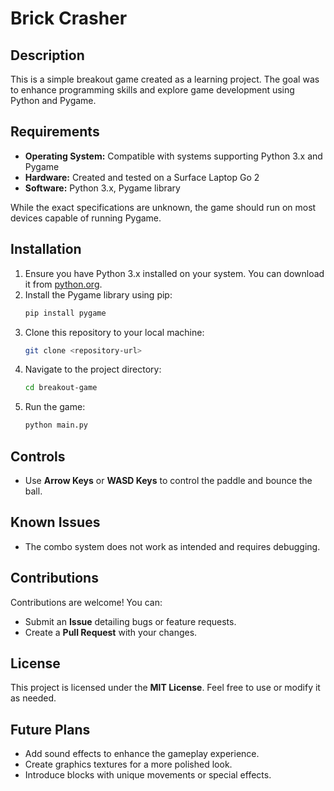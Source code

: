 # Brick Crasher

## Description
This is a simple breakout game created as a learning project. The goal was to enhance programming skills and explore game development using Python and Pygame.

## Requirements
- **Operating System:** Compatible with systems supporting Python 3.x and Pygame
- **Hardware:** Created and tested on a Surface Laptop Go 2
- **Software:** Python 3.x, Pygame library

While the exact specifications are unknown, the game should run on most devices capable of running Pygame.

## Installation
1. Ensure you have Python 3.x installed on your system. You can download it from [python.org](https://www.python.org/).
2. Install the Pygame library using pip:
   ```bash
   pip install pygame
   ```
3. Clone this repository to your local machine:
   ```bash
   git clone <repository-url>
   ```
4. Navigate to the project directory:
   ```bash
   cd breakout-game
   ```
5. Run the game:
   ```bash
   python main.py
   ```

## Controls
- Use **Arrow Keys** or **WASD Keys** to control the paddle and bounce the ball.

## Known Issues
- The combo system does not work as intended and requires debugging.

## Contributions
Contributions are welcome! You can:
- Submit an **Issue** detailing bugs or feature requests.
- Create a **Pull Request** with your changes.

## License
This project is licensed under the **MIT License**. Feel free to use or modify it as needed.

## Future Plans
- Add sound effects to enhance the gameplay experience.
- Create graphics textures for a more polished look.
- Introduce blocks with unique movements or special effects.

